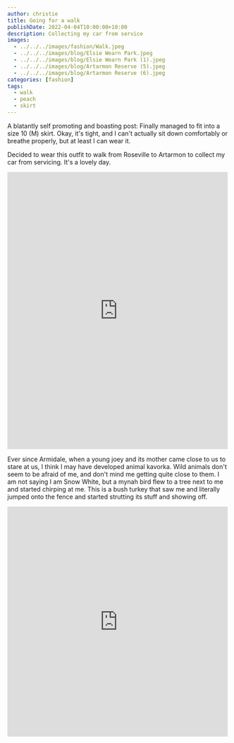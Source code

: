 ```yaml
---
author: christie
title: Going for a walk
publishDate: 2022-04-04T10:00:00+10:00
description: Collecting my car from service
images:
  - ../../../images/fashion/Walk.jpeg
  - ../../../images/blog/Elsie Wearn Park.jpeg
  - ../../../images/blog/Elsie Wearn Park (1).jpeg
  - ../../../images/blog/Artarmon Reserve (5).jpeg
  - ../../../images/blog/Artarmon Reserve (6).jpeg
categories: [fashion]
tags:
  - walk
  - peach
  - skirt
---
```


A blatantly self promoting and boasting post: Finally managed to fit into a size 10 (M) skirt. Okay, it's tight, and I can't actually sit down comfortably or breathe properly, but at least I can wear it.

Decided to wear this outfit to walk from Roseville to Artarmon to collect my
car from servicing. It's a lovely day.

<iframe src="https://www.facebook.com/plugins/post.php?href=https%3A%2F%2Fwww.facebook.com%2Fchris1.tham%2Fposts%2Fpfbid0bQVgZfGCep5Uvoy2EideDKLknd8BaCRFM7g8uCrDKZSPeKFBLFQsJfw5LEbmxrCyl&show_text=true&width=500" width="500" height="628" style="border:none;overflow:hidden" scrolling="no" frameborder="0" allowfullscreen="true" allow="autoplay; clipboard-write; encrypted-media; picture-in-picture; web-share"></iframe>

Ever since Armidale, when a young joey and its mother came close to us to stare at us, I think I may have developed animal kavorka. Wild animals don't seem to be afraid of me, and don't mind me getting quite close to them. I am not saying I am Snow White, but a mynah bird flew to a tree next to me and started chirping at me. This is a bush turkey that saw me and literally jumped onto the fence and started strutting its stuff and showing off.

<iframe src="https://www.facebook.com/plugins/post.php?href=https%3A%2F%2Fwww.facebook.com%2Fchris1.tham%2Fposts%2Fpfbid0XQKFbFyYckx2oNdTMbjhPnCrZxNuF6zpQRgCNmqtiSWPyRLsMd9o1d5LPryDjFawl&show_text=true&width=500" width="500" height="521" style="border:none;overflow:hidden" scrolling="no" frameborder="0" allowfullscreen="true" allow="autoplay; clipboard-write; encrypted-media; picture-in-picture; web-share"></iframe>
